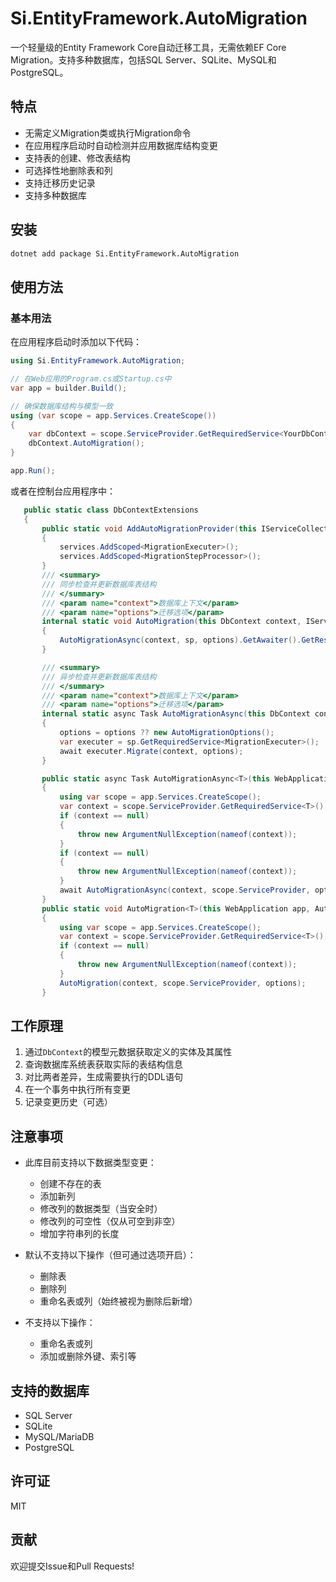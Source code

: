 # Si.EntityFramework.AutoMigration

一个轻量级的Entity Framework Core自动迁移工具，无需依赖EF Core Migration。支持多种数据库，包括SQL Server、SQLite、MySQL和PostgreSQL。

## 特点

- 无需定义Migration类或执行Migration命令
- 在应用程序启动时自动检测并应用数据库结构变更
- 支持表的创建、修改表结构
- 可选择性地删除表和列
- 支持迁移历史记录
- 支持多种数据库

## 安装

```bash
dotnet add package Si.EntityFramework.AutoMigration
```

## 使用方法

### 基本用法

在应用程序启动时添加以下代码：

```csharp
using Si.EntityFramework.AutoMigration;

// 在Web应用的Program.cs或Startup.cs中
var app = builder.Build();

// 确保数据库结构与模型一致
using (var scope = app.Services.CreateScope())
{
    var dbContext = scope.ServiceProvider.GetRequiredService<YourDbContext>();
    dbContext.AutoMigration();
}

app.Run();
```

或者在控制台应用程序中：

```csharp
   public static class DbContextExtensions
   {
       public static void AddAutoMigrationProvider(this IServiceCollection services)
       {
           services.AddScoped<MigrationExecuter>();
           services.AddScoped<MigrationStepProcessor>();
       }
       /// <summary>
       /// 同步检查并更新数据库表结构
       /// </summary>
       /// <param name="context">数据库上下文</param>
       /// <param name="options">迁移选项</param>
       internal static void AutoMigration(this DbContext context, IServiceProvider sp, AutoMigrationOptions options = null)
       {
           AutoMigrationAsync(context, sp, options).GetAwaiter().GetResult();
       }

       /// <summary>
       /// 异步检查并更新数据库表结构
       /// </summary>
       /// <param name="context">数据库上下文</param>
       /// <param name="options">迁移选项</param>
       internal static async Task AutoMigrationAsync(this DbContext context, IServiceProvider sp, AutoMigrationOptions options = null)
       {
           options = options ?? new AutoMigrationOptions();
           var executer = sp.GetRequiredService<MigrationExecuter>();
           await executer.Migrate(context, options);
       }

       public static async Task AutoMigrationAsync<T>(this WebApplication app, AutoMigrationOptions options = null) where T : DbContext
       {
           using var scope = app.Services.CreateScope();
           var context = scope.ServiceProvider.GetRequiredService<T>();
           if (context == null)
           {
               throw new ArgumentNullException(nameof(context));
           }
           if (context == null)
           {
               throw new ArgumentNullException(nameof(context));
           }
           await AutoMigrationAsync(context, scope.ServiceProvider, options);
       }
       public static void AutoMigration<T>(this WebApplication app, AutoMigrationOptions options = null) where T : DbContext
       {
           using var scope = app.Services.CreateScope();
           var context = scope.ServiceProvider.GetRequiredService<T>();
           if (context == null)
           {
               throw new ArgumentNullException(nameof(context));
           }
           AutoMigration(context, scope.ServiceProvider, options);
       }
```

## 工作原理

1. 通过`DbContext`的模型元数据获取定义的实体及其属性
2. 查询数据库系统表获取实际的表结构信息
3. 对比两者差异，生成需要执行的DDL语句
4. 在一个事务中执行所有变更
5. 记录变更历史（可选）

## 注意事项

- 此库目前支持以下数据类型变更：
  - 创建不存在的表
  - 添加新列
  - 修改列的数据类型（当安全时）
  - 修改列的可空性（仅从可空到非空）
  - 增加字符串列的长度

- 默认不支持以下操作（但可通过选项开启）：
  - 删除表
  - 删除列
  - 重命名表或列（始终被视为删除后新增）

- 不支持以下操作：
  - 重命名表或列
  - 添加或删除外键、索引等

## 支持的数据库

- SQL Server
- SQLite
- MySQL/MariaDB
- PostgreSQL

## 许可证

MIT

## 贡献

欢迎提交Issue和Pull Requests! 
